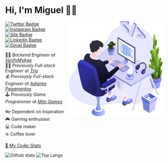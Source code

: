 # Hi, I'm Miguel 🧑‍💻

<!-- <img align="right" src="https://github.com/miguelriosoliveira/miguelriosoliveira/blob/master/images/dev.png" width="300"/> -->
<img align="right" src="images/dev.png" width="300"/>

[![Twitter Badge](https://img.shields.io/badge/-Twitter-00acee?style=flat-square&logo=twitter&logoColor=white&link=https://twitter.com/MiguelRisos)](https://twitter.com/MiguelRisos)
[![Instagram Badge](https://img.shields.io/badge/-Instagram-833AB4?style=flat-square&logo=instagram&logoColor=white&link=https://instagram.com/miguelrisos/)](https://instagram.com/miguelrisos/)
[![Site Badge](https://img.shields.io/badge/-Site-black?style=flat-square&logo=google-chrome&logoColor=white&labelColor=black&link=https://miguelriosoliveira.github.io/)](https://miguelriosoliveira.github.io/)
[![Linkedin Badge](https://img.shields.io/badge/-Linkedin-0e76a8?style=flat-square&logo=linkedin&logoColor=white&link=https://linkedin.com/in/miguelriosoliveira)](https://linkedin.com/in/miguelriosoliveira)
[![Gmail Badge](https://img.shields.io/badge/-E--mail-B23121?style=flat-square&logo=gmail&logoColor=white&link=mailto:miguelriosoliveira@gmail.com)](mailto:miguelriosoliveira@gmail.com)

🧑‍💻 _Backend Engineer at [VerifyMyAge](https://verifymyage.co.uk/)_<br/>
👨‍🚀 _Previously Full-stack Engineer at [Trio](https://trio.dev/)_<br/>
💰 _Previously Full-stack Engineer at [Adianta Pagamentos](https://adianta.com.br/)_<br/>
🕹️ _Previously Game Programmer at [Mito Games](https://mitogames.com.br/)_

👓 Dependent on inspiration<br/>
🎮 Gaming enthusiast<br/>
💻 Code maker<br/>
☕ Coffee lover

[🧮 My Code::Stats](https://codestats.net/users/miguelriosoliveira)

![Github stats](https://github-readme-stats.vercel.app/api?username=miguelriosoliveira&show_icons=true&theme=react&include_all_commits=true&count_private=true)
![Top Langs](https://github-readme-stats.vercel.app/api/top-langs?username=miguelriosoliveira&theme=react&layout=compact&langs_count=10)
